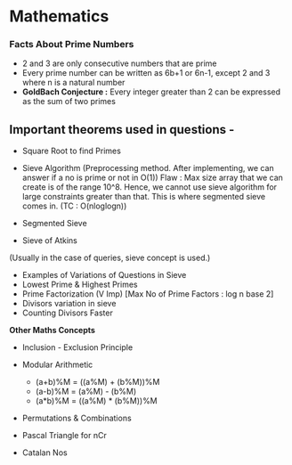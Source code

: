 # Mathematics

  
### Facts About Prime Numbers

- 2 and 3 are only consecutive numbers that are prime
- Every prime number can be written as 6b+1 or 6n-1, except 2 and 3 where n is a natural number
- **GoldBach Conjecture :** Every integer greater than 2 can be expressed as the sum of two primes

  
## Important theorems used in questions -


- Square Root to find Primes
- Sieve Algorithm (Preprocessing method. After implementing, we can answer if a no is prime or not in O(1))
Flaw : Max size array that we can create is of the range 10^8. Hence, we cannot use sieve algorithm for large constraints greater than that. This is where segmented sieve comes in.  (TC : O(nloglogn))

- Segmented Sieve
- Sieve of Atkins

(Usually in the case of queries, sieve concept is used.)

- Examples of Variations of Questions in Sieve
- Lowest Prime & Highest Primes
- Prime Factorization (V Imp) [Max No of Prime Factors : log n base 2]
- Divisors variation in sieve
- Counting Divisors Faster


**Other Maths Concepts**

- Inclusion - Exclusion Principle
- Modular Arithmetic
     - (a+b)%M = ((a%M) + (b%M))%M
     - (a-b)%M = (a%M) - (b%M)
     - (a*b)%M = ((a%M) * (b%M))%M
     
- Permutations & Combinations 
- Pascal Triangle for nCr
- Catalan Nos